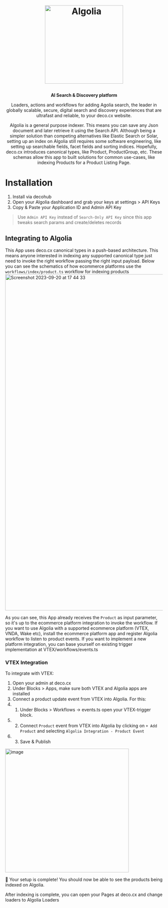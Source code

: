 <h1>
  <p align="center">
    <a href="https://www.algolia.com/">
      <img alt="Algolia" src="https://github.com/deco-cx/apps/assets/1753396/0ff38024-1988-442d-8415-01d16055480f" width="250" />
    </a>
  </p>
</h1>

<p align="center">
  <strong>
    AI Search & Discovery platform
  </strong>
</p>
<p align="center">
  Loaders, actions and workflows for adding Agolia search, the leader in globally scalable, secure, digital search and discovery experiences that are ultrafast and reliable, to your deco.cx website.
</p>

<p align="center">
Algolia is a general purpose indexer. This means you can save any Json document and later retrieve it using the Search API. Although being a simpler solution than competing alternatives like Elastic Search or Solar, setting up an index on Algolia still requires some software engineering, like setting up searchable fields, facet fields and sorting indices. Hopefully, deco.cx introduces canonical types, like Product, ProductGroup, etc. These schemas allow this app to built solutions for common use-cases, like indexing Products for a Product Listing Page. 
</p>

# Installation
1. Install via decohub
2. Open your Algolia dashboard and grab your keys at settings > API Keys
3. Copy & Paste your Application ID and Admin API Key

> Use `Admin API Key` instead of `Search-Only API Key` since this app tweaks search params and create/deletes records

## Integrating to Algolia
This App uses deco.cx canonical types in a push-based architecture. This means anyone interested in indexing any supported canonical type just need to invoke the right workflow passing the right input payload. Below you can see the schematics of how ecommerce platforms use the `workflows/index/product.ts` workflow for indexing products
<img width="1073" alt="Screenshot 2023-09-20 at 17 44 33" src="https://github.com/deco-cx/apps/assets/1753396/e4d9e795-e35c-4206-a628-4aa7f72f904b">

As you can see, this App already receives the `Product` as input parameter, so it's up to the ecommerce platform integration to invoke the workflow. 
If you want to use Algolia with a supported ecommerce platform (VTEX, VNDA, Wake etc), install the ecommerce platform app and register Algolia workflow to listen to product events.
If you want to implement a new platform integration, you can base yourself on existing trigger implementation at VTEX/workflows/events.ts

### VTEX Integration
To integrate with VTEX:

1. Open your admin at deco.cx
2. Under Blocks > Apps, make sure both VTEX and Algolia apps are installed
3. Connect a product update event from VTEX into Algolia. For this:
0. 1. Under Blocks > Workflows -> events.ts open your VTEX-trigger block. 
0. 2. Connect `Product` event from VTEX into Algolia by clicking on `+ Add Product` and selecting `Algolia Integration - Product Event` 
0. 3. Save & Publish 

<img width="395" alt="image" src="https://github.com/deco-cx/apps/assets/1753396/a135d789-50f9-415f-bbd2-a328c3762034">

🎉 Your setup is complete! You should now be able to see the products being indexed on Algolia.

After indexing is complete, you can open your Pages at deco.cx and change loaders to Algolia Loaders
